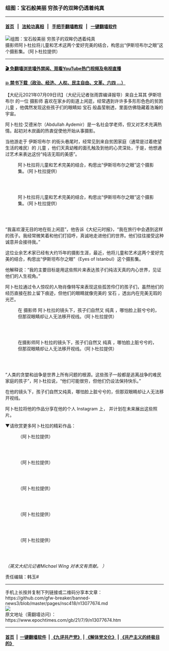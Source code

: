 ### 组图：宝石般美丽 穷孩子的双眸仍透着纯真
------------------------

#### [首页](https://github.com/gfw-breaker/banned-news3/blob/master/README.md) &nbsp;&nbsp;|&nbsp;&nbsp; [法轮功真相](https://github.com/begood0513/basic/blob/master/README.md)  &nbsp;&nbsp;|&nbsp;&nbsp; [手把手翻墙教程](https://github.com/gfw-breaker/guides/wiki)  &nbsp;&nbsp;|&nbsp;&nbsp; [一键翻墙软件](https://github.com/gfw-breaker/nogfw/blob/master/README.md)  



<div><img alt="组图：宝石般美丽 穷孩子的双眸仍透着纯真" class="attachment-djy_600_400 size-djy_600_400 wp-post-image" src="https://i.epochtimes.com/assets/uploads/2021/07/id13077729-Screenshot_3-600x400.png"/>
<div class="caption">
 摄影师阿卜杜拉将儿童和艺术这两个爱好完美的结合，构思出“伊斯坦布尔之眼”这个摄影集。（阿卜杜拉提供）
</div></div><hr/>

#### [ 🎬  免翻墙浏览墙外禁闻、观看YouTube热门视频及电视直播](https://github.com/gfw-breaker/HelloWorld)

#### [ 💥  禁书下载（政治、经济、人权、民主自由、文革、六四 ...）](https://github.com/gfw-breaker/books/blob/master/README.md)

<div><p>
 【大纪元2021年07月09日讯】（大纪元记者张雨霏编译报导）来自土耳其
 <ok href="https://www.epochtimes.com/gb/tag/%E4%BC%8A%E6%96%AF%E5%9D%A6%E5%B8%83%E5%B0%94.html">
  伊斯坦布尔
 </ok>
 的一位
 <ok href="https://www.epochtimes.com/gb/tag/%E6%91%84%E5%BD%B1%E5%B8%88.html">
  摄影师
 </ok>
 喜欢在家乡的街道上闲逛，经常遇到许许多多形形色色的贫困
 <ok href="https://www.epochtimes.com/gb/tag/%E5%84%BF%E7%AB%A5.html">
  儿童
 </ok>
 ，他偶然发现这些孩子们的眼睛如
 <ok href="https://www.epochtimes.com/gb/tag/%E5%AE%9D%E7%9F%B3.html">
  宝石
 </ok>
 般晶莹剔透，里面仿佛隐藏着浩瀚的宇宙。
</p>
<p>
 阿卜杜拉‧艾德米尔（Abdullah Aydemir）是一名社会学老师，但又对艺术充满热情。起初对木炭画的热衷促使他开始从事摄影。
</p>
<p>
 当他游走于
 <ok href="https://www.epochtimes.com/gb/tag/%E4%BC%8A%E6%96%AF%E5%9D%A6%E5%B8%83%E5%B0%94.html">
  伊斯坦布尔
 </ok>
 的街头巷尾时，经常见到来自贫困家庭（通常是过着绝望生活的难民）的
 <ok href="https://www.epochtimes.com/gb/tag/%E5%84%BF%E7%AB%A5.html">
  儿童
 </ok>
 ，他们天真幼稚的面孔触及到他的心灵深处，于是，他想通过艺术来表达这份“纯洁无瑕的美感”。
</p>
<figure aria-describedby="caption-attachment-13077712" class="wp-caption aligncenter" id="attachment_13077712" style="width: 453px">
 <ok href="https://i.epochtimes.com/assets/uploads/2021/07/id13077712-et-abdullha-234-456-45-.jpg546.jpg" target="_blank">
  <img alt="" class="wp-image-13077712" src="https://i.epochtimes.com/assets/uploads/2021/07/id13077712-et-abdullha-234-456-45-.jpg546.jpg"/>
 </ok>
 <br/><figcaption class="wp-caption-text" id="caption-attachment-13077712">
  阿卜杜拉将儿童和艺术完美的结合，构思出“伊斯坦布尔之眼”这个摄影集。（阿卜杜拉提供）
 </figcaption><br/>
</figure><br/>
<figure aria-describedby="caption-attachment-13077715" class="wp-caption aligncenter" id="attachment_13077715" style="width: 450px">
 <ok href="https://i.epochtimes.com/assets/uploads/2021/07/id13077715-et-abdullha-234-456-45-.jpg3-.jpg" target="_blank">
  <img alt="" class="wp-image-13077715" src="https://i.epochtimes.com/assets/uploads/2021/07/id13077715-et-abdullha-234-456-45-.jpg3-.jpg"/>
 </ok>
 <br/><figcaption class="wp-caption-text" id="caption-attachment-13077715">
  阿卜杜拉将儿童和艺术完美的结合，构思出“伊斯坦布尔之眼”这个摄影集。（阿卜杜拉提供）
 </figcaption><br/>
</figure><br/>
<p>
 “我喜欢漫无目的地在街上闲逛”，他告诉《大纪元时报》，“我在旅行中会遇到这样的孩子。我经常微笑着和他们打招呼，真诚地走进他们的世界。他们往往接受这种诚意并会接待我。”
</p>
<p>
 这位业余艺术家已经有大约15年的摄影生涯，最近，他将儿童和艺术这两个爱好完美的结合，构思出“伊斯坦布尔之眼”（Eyes of Istanbul）这个摄影集。
</p>
<p>
 他解释说：“我的主要目标是用这些照片来表达孩子们纯洁天真的内心世界，见证他们的人生视角。”
</p>
<p>
 阿卜杜拉通过令人惊叹的人物肖像特写来表现这些孤苦伶仃的孩子们，虽然他们的经历直接在脸上留下痕迹，但他们的眼睛就像完美的
 <ok href="https://www.epochtimes.com/gb/tag/%E5%AE%9D%E7%9F%B3.html">
  宝石
 </ok>
 ，透出内在完美无瑕的光芒。
</p>
<figure aria-describedby="caption-attachment-13077728" class="wp-caption aligncenter" id="attachment_13077728" style="width: 454px">
 <ok href="https://i.epochtimes.com/assets/uploads/2021/07/id13077728-et-abdullha-234-456-45-.jpg44-.jpg" target="_blank">
  <img alt="" class="wp-image-13077728" src="https://i.epochtimes.com/assets/uploads/2021/07/id13077728-et-abdullha-234-456-45-.jpg44-.jpg"/>
 </ok>
 <br/><figcaption class="wp-caption-text" id="caption-attachment-13077728">
  在
  <ok href="https://www.epochtimes.com/gb/tag/%E6%91%84%E5%BD%B1%E5%B8%88.html">
   摄影师
  </ok>
  阿卜杜拉的镜头下，孩子们自然又
  <ok href="https://www.epochtimes.com/gb/tag/%E7%BA%AF%E7%9C%9F.html">
   纯真
  </ok>
  ，哪怕脸上脏兮兮的，但那双眼睛却让人无法移开视线。（阿卜杜拉提供）
 </figcaption><br/>
</figure><br/>
<figure aria-describedby="caption-attachment-13077810" class="wp-caption aligncenter" id="attachment_13077810" style="width: 452px">
 <ok href="https://i.epochtimes.com/assets/uploads/2021/07/id13077810-et-abdullha-234-456-45-.jpg4_.jpg" target="_blank">
  <img alt="" class="wp-image-13077810" src="https://i.epochtimes.com/assets/uploads/2021/07/id13077810-et-abdullha-234-456-45-.jpg4_.jpg"/>
 </ok>
 <br/><figcaption class="wp-caption-text" id="caption-attachment-13077810">
  在摄影师阿卜杜拉的镜头下，孩子们自然又
  <ok href="https://www.epochtimes.com/gb/tag/%E7%BA%AF%E7%9C%9F.html">
   纯真
  </ok>
  ，哪怕脸上脏兮兮的，但那双眼睛却让人无法移开视线。（阿卜杜拉提供）
 </figcaption><br/>
</figure><br/>
<p>
 “人类的贪婪和战争是世界上所有问题的根源。这些孩子一般都是逃离战争的难民家庭的孩子”，阿卜杜拉说，“他们可能很穷，但他们仍设法保持快乐。”
</p>
<p>
 在他的镜头下，孩子们自然又纯真，哪怕脸上脏兮兮的，但那双眼睛却让人无法移开视线。
</p>
<p>
 阿卜杜拉将他的作品分享在他的个人
 <ok href="https://www.instagram.com/abdllhaydmr_photos/">
  Instagram
 </ok>
 上， 并计划在未来展出这些照片。
</p>
<p>
 ▼请欣赏更多阿卜杜拉的精彩作品：
</p>
<figure aria-describedby="caption-attachment-13077716" class="wp-caption aligncenter" id="attachment_13077716" style="width: 454px">
 <ok href="https://i.epochtimes.com/assets/uploads/2021/07/id13077716-et-abdullha-234-456-45-.jpg" target="_blank">
  <img alt="" class="wp-image-13077716" src="https://i.epochtimes.com/assets/uploads/2021/07/id13077716-et-abdullha-234-456-45-.jpg"/>
 </ok>
 <br/><figcaption class="wp-caption-text" id="caption-attachment-13077716">
  （阿卜杜拉提供）
 </figcaption><br/>
</figure><br/>
<figure aria-describedby="caption-attachment-13077718" class="wp-caption aligncenter" id="attachment_13077718" style="width: 451px">
 <ok href="https://i.epochtimes.com/assets/uploads/2021/07/id13077718-et-abdullha-234-456-45-.jpg5_.jpg" target="_blank">
  <img alt="" class="wp-image-13077718" src="https://i.epochtimes.com/assets/uploads/2021/07/id13077718-et-abdullha-234-456-45-.jpg5_.jpg"/>
 </ok>
 <br/><figcaption class="wp-caption-text" id="caption-attachment-13077718">
  （阿卜杜拉提供）
 </figcaption><br/>
</figure><br/>
<figure aria-describedby="caption-attachment-13077720" class="wp-caption aligncenter" id="attachment_13077720" style="width: 453px">
 <ok href="https://i.epochtimes.com/assets/uploads/2021/07/id13077720-et-abdullha-234-456-45-.jpg8_.jpg" target="_blank">
  <img alt="" class="wp-image-13077720" src="https://i.epochtimes.com/assets/uploads/2021/07/id13077720-et-abdullha-234-456-45-.jpg8_.jpg"/>
 </ok>
 <br/><figcaption class="wp-caption-text" id="caption-attachment-13077720">
  （阿卜杜拉提供）
 </figcaption><br/>
</figure><br/>
<figure aria-describedby="caption-attachment-13077722" class="wp-caption aligncenter" id="attachment_13077722" style="width: 454px">
 <ok href="https://i.epochtimes.com/assets/uploads/2021/07/id13077722-et-abdullha-a2334-44-45-.jpg4_.jpg" target="_blank">
  <img alt="" class="wp-image-13077722" src="https://i.epochtimes.com/assets/uploads/2021/07/id13077722-et-abdullha-a2334-44-45-.jpg4_.jpg"/>
 </ok>
 <br/><figcaption class="wp-caption-text" id="caption-attachment-13077722">
  （阿卜杜拉提供）
 </figcaption><br/>
</figure><br/>
<figure aria-describedby="caption-attachment-13077721" class="wp-caption aligncenter" id="attachment_13077721" style="width: 451px">
 <ok href="https://i.epochtimes.com/assets/uploads/2021/07/id13077721-et-abdullha-234-45-.jpg8_.jpg" target="_blank">
  <img alt="" class="wp-image-13077721" src="https://i.epochtimes.com/assets/uploads/2021/07/id13077721-et-abdullha-234-45-.jpg8_.jpg"/>
 </ok>
 <br/><figcaption class="wp-caption-text" id="caption-attachment-13077721">
  （阿卜杜拉提供）
 </figcaption><br/>
</figure><br/>
<p>
 <em>
  （英文大纪元记者Michael Wing
 </em>
 <em>
  对本文有贡献。
 </em>
 <em>
  ）
 </em>
</p>
<p>
 责任编辑：韩玉#
</p>
</div>
<hr/>
手机上长按并复制下列链接或二维码分享本文章：<br/>
https://github.com/gfw-breaker/banned-news3/blob/master/pages/nsc418/n13077674.md <br/>
<a href='https://github.com/gfw-breaker/banned-news3/blob/master/pages/nsc418/n13077674.md'><img src='https://github.com/gfw-breaker/banned-news3/blob/master/pages/nsc418/n13077674.md.png'/></a> <br/>
原文地址（需翻墙访问）：https://www.epochtimes.com/gb/21/7/9/n13077674.htm


------------------------
#### [首页](https://github.com/gfw-breaker/banned-news3/blob/master/README.md) &nbsp;|&nbsp; [一键翻墙软件](https://github.com/gfw-breaker/nogfw/blob/master/README.md) &nbsp;| [《九评共产党》](https://github.com/gfw-breaker/9ping.md/blob/master/README.md#九评之一评共产党是什么) | [《解体党文化》](https://github.com/gfw-breaker/jtdwh.md/blob/master/README.md) | [《共产主义的终极目的》](https://github.com/gfw-breaker/gczydzjmd.md/blob/master/README.md)


<img src='http://gfw-breaker.win/banned-news3/pages/nsc418/n13077674.md' width='0px' height='0px'/>